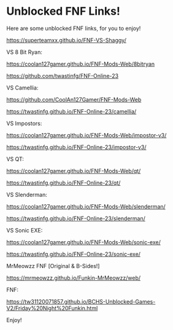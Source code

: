 # Unblocked FNF Links!

Here are some unblocked FNF links, for you to enjoy!

https://superteamxx.github.io/FNF-VS-Shaggy/

VS 8 Bit Ryan:

https://coolan127gamer.github.io/FNF-Mods-Web/8bitryan

https://github.com/twastinfg/FNF-Online-23

VS Camellia: 

https://github.com/CoolAn127Gamer/FNF-Mods-Web

https://twastinfg.github.io/FNF-Online-23/camellia/

VS Impostors:

https://coolan127gamer.github.io/FNF-Mods-Web/impostor-v3/

https://twastinfg.github.io/FNF-Online-23/impostor-v3/

VS QT:

https://coolan127gamer.github.io/FNF-Mods-Web/qt/

https://twastinfg.github.io/FNF-Online-23/qt/

VS Slenderman: 

https://coolan127gamer.github.io/FNF-Mods-Web/slenderman/

https://twastinfg.github.io/FNF-Online-23/slenderman/

VS Sonic EXE:

https://coolan127gamer.github.io/FNF-Mods-Web/sonic-exe/

https://twastinfg.github.io/FNF-Online-23/sonic-exe/

MrMeowzz FNF [Original & B-Sides!]

https://mrmeowzz.github.io/Funkin-MrMeowzz/web/

FNF: 

https://tw31120071857.github.io/BCHS-Unblocked-Games-V2/Friday%20Night%20Funkin.html

Enjoy!

